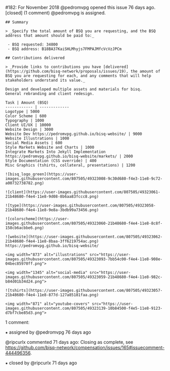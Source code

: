 #182: For November 2018
@pedromvpg opened this issue 76 days ago.  [closed] (1 comment)
@pedromvpg is assigned. 

    ## Summary
    
    > _Specify the total amount of BSQ you are requesting, and the BSQ address that amount should be paid to:_
    
     - BSQ requested: 34800
     - BSQ address: B18BA37KaiSHLMhyjs7FMPAJMfcVcVzJPCm
    
    ## Contributions delivered
    
    > _Provide links to contributions you have [delivered](https://github.com/bisq-network/proposals/issues/19), the amount of BSQ you are requesting for each, and any comments that will help stakeholders understand its value._
    
    Design and developed multiple assets and materials for bisq.
    General rebranding and client redesign.
    
    Task | Amount (BSQ)
    ------------ | -------------
    Logotype | 5000
    Color Scheme | 600
    Typography | 1000
    Client UI/UX | 10000
    Website Design | 3000
    Website Dev https://pedromvpg.github.io/bisq-website/ | 9000
    Website Illustrations | 1000
    Social Media Assets | 600
    Style Markets Website and Charts | 1000
    Integrate Markets Into Jekyll Implementation https://pedromvpg.github.io/bisq-website/markets/ | 2000
    Style Documentation (CSS override) | 400
    Misc Graphics (tshirts, collateral, presentations) | 1200
    
    ![bisq_logo_green](https://user-images.githubusercontent.com/807505/49323008-9c30d680-f4e3-11e8-9c72-a00732738782.png)
    
    ![client](https://user-images.githubusercontent.com/807505/49323061-21b48680-f4e4-11e8-9d08-8b6aa83fccc8.png)
    
    ![type](https://user-images.githubusercontent.com/807505/49323058-21b48680-f4e4-11e8-9e8a-3bdb99a73456.png)
    
    ![colorscheme](https://user-images.githubusercontent.com/807505/49323060-21b48680-f4e4-11e8-8c8f-158cb6acbbe6.png)
    
    ![website](https://user-images.githubusercontent.com/807505/49323062-21b48680-f4e4-11e8-8baa-3ff6219754ac.png)
    https://pedromvpg.github.io/bisq-website/
    
    <img width="873" alt="illustrations" src="https://user-images.githubusercontent.com/807505/49323093-7bb54c00-f4e4-11e8-908e-04bec85970ff.png">
    
    <img width="1345" alt="social-media" src="https://user-images.githubusercontent.com/807505/49323059-21b48680-f4e4-11e8-982c-b84d01b34d24.png">
    
    ![tshirts](https://user-images.githubusercontent.com/807505/49323057-21b48680-f4e4-11e8-877d-127a85181faa.png)
    
    <img width="871" alt="youtube-covers" src="https://user-images.githubusercontent.com/807505/49323139-10b84500-f4e5-11e8-9123-d7bf7cbe85d3.png">


1 comment:

⁕ assigned by @pedromvpg 76 days ago

@ripcurlx commented 71 days ago:
    Closing as complete, see https://github.com/bisq-network/compensation/issues/165#issuecomment-444496356.


⁕ closed by @ripcurlx 71 days ago

